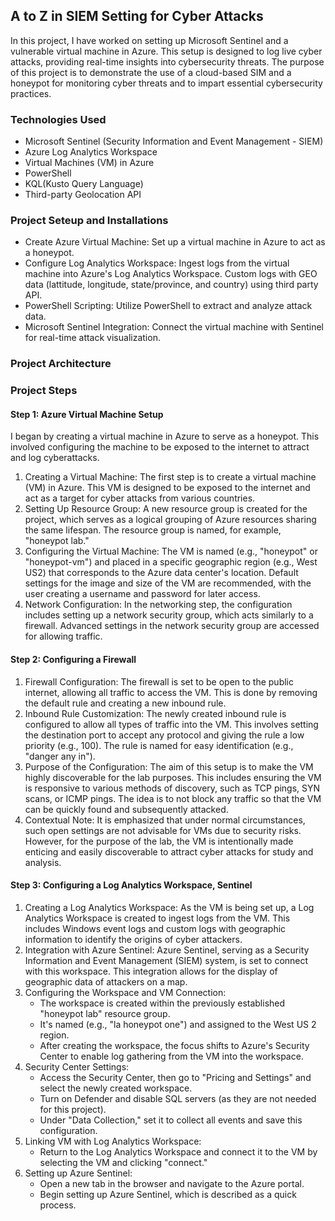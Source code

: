 ## A to Z in SIEM Setting for Cyber Attacks

In this project, I have worked on setting up Microsoft Sentinel and a vulnerable virtual machine in Azure. This setup is designed to log live cyber attacks, providing real-time insights into cybersecurity threats. The purpose of this project is to demonstrate the use of a cloud-based SIM and a honeypot for monitoring cyber threats and to impart essential cybersecurity practices.

### Technologies Used
- Microsoft Sentinel (Security Information and Event Management - SIEM)
- Azure Log Analytics Workspace
- Virtual Machines (VM) in Azure
- PowerShell
- KQL(Kusto Query Language)
- Third-party Geolocation API

### Project Seteup and Installations

- Create Azure Virtual Machine: Set up a virtual machine in Azure to act as a honeypot.
- Configure Log Analytics Workspace: Ingest logs from the virtual machine into Azure's Log Analytics Workspace. Custom logs with GEO data (lattitude, longitude, state/province, and country) using third party API.
- PowerShell Scripting: Utilize PowerShell to extract and analyze attack data.
- Microsoft Sentinel Integration: Connect the virtual machine with Sentinel for real-time attack visualization.

### Project Architecture


### Project Steps

#### Step 1: Azure Virtual Machine Setup

I began by creating a virtual machine in Azure to serve as a honeypot. This involved configuring the machine to be exposed to the internet to attract and log cyberattacks.

1. Creating a Virtual Machine: The first step is to create a virtual machine (VM) in Azure. This VM is designed to be exposed to the internet and act as a target for cyber attacks from various countries.
2. Setting Up Resource Group: A new resource group is created for the project, which serves as a logical grouping of Azure resources sharing the same lifespan. The resource group is named, for example, "honeypot lab."
3. Configuring the Virtual Machine: The VM is named (e.g., "honeypot" or "honeypot-vm") and placed in a specific geographic region (e.g., West US2) that corresponds to the Azure data center's location. Default settings for the image and size of the VM are recommended, with the user creating a username and password for later access.
4. Network Configuration: In the networking step, the configuration includes setting up a network security group, which acts similarly to a firewall. Advanced settings in the network security group are accessed for allowing traffic.

#### Step 2: Configuring a Firewall

1. Firewall Configuration: The firewall is set to be open to the public internet, allowing all traffic to access the VM. This is done by removing the default rule and creating a new inbound rule.
2. Inbound Rule Customization: The newly created inbound rule is configured to allow all types of traffic into the VM. This involves setting the destination port to accept any protocol and giving the rule a low priority (e.g., 100). The rule is named for easy identification (e.g., "danger any in").
3. Purpose of the Configuration: The aim of this setup is to make the VM highly discoverable for the lab purposes. This includes ensuring the VM is responsive to various methods of discovery, such as TCP pings, SYN scans, or ICMP pings. The idea is to not block any traffic so that the VM can be quickly found and subsequently attacked.
4. Contextual Note: It is emphasized that under normal circumstances, such open settings are not advisable for VMs due to security risks. However, for the purpose of the lab, the VM is intentionally made enticing and easily discoverable to attract cyber attacks for study and analysis.

#### Step 3: Configuring a Log Analytics Workspace, Sentinel

1. Creating a Log Analytics Workspace: As the VM is being set up, a Log Analytics Workspace is created to ingest logs from the VM. This includes Windows event logs and custom logs with geographic information to identify the origins of cyber attackers.
2. Integration with Azure Sentinel: Azure Sentinel, serving as a Security Information and Event Management (SIEM) system, is set to connect with this workspace. This integration allows for the display of geographic data of attackers on a map.
3. Configuring the Workspace and VM Connection:
   - The workspace is created within the previously established "honeypot lab" resource group.
   - It's named (e.g., "la honeypot one") and assigned to the West US 2 region.
   - After creating the workspace, the focus shifts to Azure's Security Center to enable log gathering from the VM into the workspace.
4. Security Center Settings:
   - Access the Security Center, then go to "Pricing and Settings" and select the newly created workspace.
   - Turn on Defender and disable SQL servers (as they are not needed for this project).
   - Under "Data Collection," set it to collect all events and save this configuration.
5. Linking VM with Log Analytics Workspace:
   - Return to the Log Analytics Workspace and connect it to the VM by selecting the VM and clicking "connect."
6. Setting up Azure Sentinel:
   - Open a new tab in the browser and navigate to the Azure portal.
   - Begin setting up Azure Sentinel, which is described as a quick process.

   
